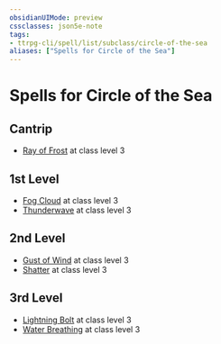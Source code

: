 ```yaml
---
obsidianUIMode: preview
cssclasses: json5e-note
tags:
- ttrpg-cli/spell/list/subclass/circle-of-the-sea
aliases: ["Spells for Circle of the Sea"]
---
```

# Spells for Circle of the Sea

## Cantrip

- [Ray of Frost](2-Mechanics/CLI/spells/ray-of-frost-xphb.md "XPHB") at class level 3

## 1st Level

- [Fog Cloud](2-Mechanics/CLI/spells/fog-cloud-xphb.md "XPHB") at class level 3
- [Thunderwave](2-Mechanics/CLI/spells/thunderwave-xphb.md "XPHB") at class level 3

## 2nd Level

- [Gust of Wind](2-Mechanics/CLI/spells/gust-of-wind-xphb.md "XPHB") at class level 3
- [Shatter](2-Mechanics/CLI/spells/shatter-xphb.md "XPHB") at class level 3

## 3rd Level

- [Lightning Bolt](2-Mechanics/CLI/spells/lightning-bolt-xphb.md "XPHB") at class level 3
- [Water Breathing](2-Mechanics/CLI/spells/water-breathing-xphb.md "XPHB") at class level 3